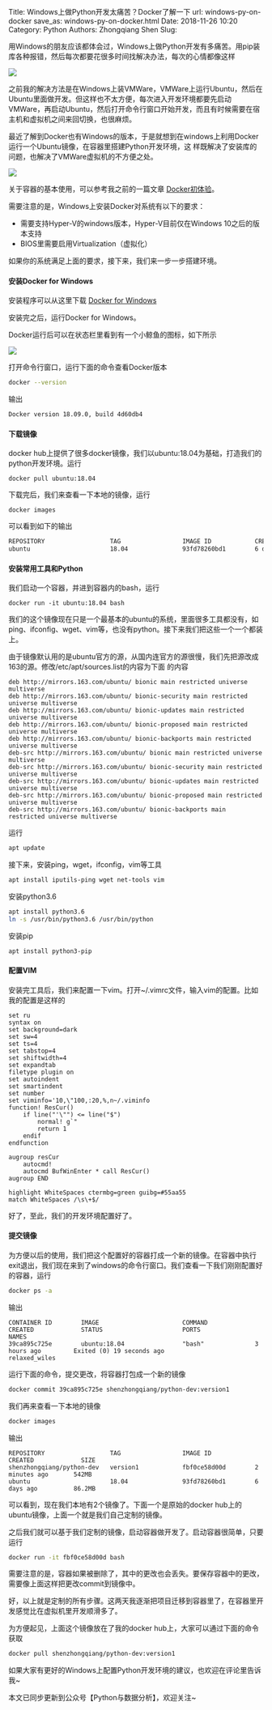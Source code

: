 Title: Windows上做Python开发太痛苦？Docker了解一下
url: windows-py-on-docker
save_as: windows-py-on-docker.html
Date: 2018-11-26 10:20
Category: Python
Authors: Zhongqiang Shen
Slug:

用Windows的朋友应该都体会过，Windows上做Python开发有多痛苦。用pip装库各种报错，然后每次都要花很多时间找解决办法，每次的心情都像这样

![]({static}/images/v2-402a08b55cd89812b83bb3848c33cbc0_b.jpg)

之前我的解决方法是在Windows上装VMWare，VMWare上运行Ubuntu，然后在Ubuntu里面做开发。但这样也不太方便，每次进入开发环境都要先启动VMWare，再启动Ubuntu，然后打开命令行窗口开始开发，而且有时候需要在宿主机和虚拟机之间来回切换，也很麻烦。

最近了解到Docker也有Windows的版本，于是就想到在windows上利用Docker运行一个Ubuntu镜像，在容器里搭建Python开发环境，这 样既解决了安装库的问题，也解决了VMWare虚拟机的不方便之处。

![]({static}/images/v2-5e97f157eb2f8660c60672b440cdd4f0_r.jpg)




关于容器的基本使用，可以参考我之前的一篇文章 [Docker初体验](https://zhuanlan.zhihu.com/p/31436920)。




需要注意的是，Windows上安装Docker对系统有以下的要求：

+ 需要支持Hyper-V的windows版本，Hyper-V目前仅在Windows 10之后的版本支持
+ BIOS里需要启用Virtualization（虚拟化）


如果你的系统满足上面的要求，接下来，我们来一步一步搭建环境。

#### 安装Docker for Windows

安装程序可以从这里下载 [Docker for Windows](http://link.zhihu.com/?target=https%3A//download.docker.com/win/stable/Docker%2520for%2520Windows%2520Installer.exe)

安装完之后，运行Docker for Windows。

Docker运行后可以在状态栏里看到有一个小鲸鱼的图标，如下所示

![]({static}/images/v2-2dc9098e780c3bb757fd5e94957768d7_b.jpg)




打开命令行窗口，运行下面的命令查看Docker版本

```bash
docker --version
```


输出


```bash
Docker version 18.09.0, build 4d60db4
```



#### 下载镜像

docker hub上提供了很多docker镜像，我们以ubuntu:18.04为基础，打造我们的python开发环境。运行

```text
docker pull ubuntu:18.04

```

下载完后，我们来查看一下本地的镜像，运行

```text
docker images

```

可以看到如下的输出

```bash
REPOSITORY                  TAG                 IMAGE ID            CREATED             SIZE
ubuntu                      18.04               93fd78260bd1        6 days ago          86.2MB

```




#### 安装常用工具和Python

我们启动一个容器，并进到容器内的bash，运行

```text
docker run -it ubuntu:18.04 bash

```




我们的这个镜像现在只是一个最基本的ubuntu的系统，里面很多工具都没有，如ping、ifconfig、wget、vim等，也没有python。接下来我们把这些一个一个都装上。

由于镜像默认用的是ubuntu官方的源，从国内连官方的源很慢，我们先把源改成163的源。修改/etc/apt/sources.list的内容为下面 的内容

```text
deb http://mirrors.163.com/ubuntu/ bionic main restricted universe multiverse
deb http://mirrors.163.com/ubuntu/ bionic-security main restricted universe multiverse
deb http://mirrors.163.com/ubuntu/ bionic-updates main restricted universe multiverse
deb http://mirrors.163.com/ubuntu/ bionic-proposed main restricted universe multiverse
deb http://mirrors.163.com/ubuntu/ bionic-backports main restricted universe multiverse
deb-src http://mirrors.163.com/ubuntu/ bionic main restricted universe multiverse
deb-src http://mirrors.163.com/ubuntu/ bionic-security main restricted universe multiverse
deb-src http://mirrors.163.com/ubuntu/ bionic-updates main restricted universe multiverse
deb-src http://mirrors.163.com/ubuntu/ bionic-proposed main restricted universe multiverse
deb-src http://mirrors.163.com/ubuntu/ bionic-backports main restricted universe multiverse

```

运行

```bash
apt update

```

接下来，安装ping，wget，ifconfig，vim等工具

```bash
apt install iputils-ping wget net-tools vim

```




安装python3.6

```bash
apt install python3.6
ln -s /usr/bin/python3.6 /usr/bin/python

```

安装pip

```bash
apt install python3-pip

```




#### 配置VIM

安装完工具后，我们来配置一下vim。打开~/.vimrc文件，输入vim的配置。比如我的配置是这样的

```text
set ru
syntax on
set background=dark
set sw=4
set ts=4
set tabstop=4
set shiftwidth=4
set expandtab
filetype plugin on
set autoindent
set smartindent
set number
set viminfo='10,\"100,:20,%,n~/.viminfo
function! ResCur()
    if line("'\"") <= line("$")
        normal! g`"
        return 1
    endif
endfunction

augroup resCur
    autocmd!
    autocmd BufWinEnter * call ResCur()
augroup END

highlight WhiteSpaces ctermbg=green guibg=#55aa55
match WhiteSpaces /\s\+$/

```

好了，至此，我们的开发环境配置好了。




#### 提交镜像

为方便以后的使用，我们把这个配置好的容器打成一个新的镜像。在容器中执行exit退出，我们现在来到了windows的命令行窗口。我们查看一下我们刚刚配置好的容器，运行

```bash
docker ps -a

```

输出

```text
CONTAINER ID        IMAGE                       COMMAND             CREATED             STATUS                      PORTS               NAMES
39ca895c725e        ubuntu:18.04                "bash"              3 hours ago         Exited (0) 19 seconds ago                       relaxed_wiles

```




运行下面的命令，提交更改，将容器打包成一个新的镜像

```bash
docker commit 39ca895c725e shenzhongqiang/python-dev:version1

```

我们再来查看一下本地的镜像

```bash
docker images

```

输出

```text
REPOSITORY                  TAG                 IMAGE ID            CREATED             SIZE
shenzhongqiang/python-dev   version1            fbf0ce58d00d        2 minutes ago       542MB
ubuntu                      18.04               93fd78260bd1        6 days ago          86.2MB

```

可以看到，现在我们本地有2个镜像了。下面一个是原始的docker hub上的ubuntu镜像，上面一个就是我们自己定制的镜像。

之后我们就可以基于我们定制的镜像，启动容器做开发了。启动容器很简单，只要运行

```bash
docker run -it fbf0ce58d00d bash

```

需要注意的是，容器如果被删除了，其中的更改也会丢失。要保存容器中的更改，需要像上面这样把更改commit到镜像中。




好，以上就是定制的所有步骤。这两天我逐渐把项目迁移到容器里了，在容器里开发感觉比在虚拟机里开发顺滑多了。




为方便起见，上面这个镜像放在了我的docker hub上，大家可以通过下面的命令获取

```bash
docker pull shenzhongqiang/python-dev:version1

```

如果大家有更好的Windows上配置Python开发环境的建议，也欢迎在评论里告诉我~




本文已同步更新到公众号【Python与数据分析】，欢迎关注~
